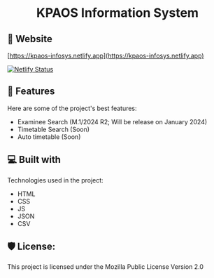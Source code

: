 <h1 align="center" id="title">KPAOS Information System</h1>

<h2>🚀 Website</h2>

[https://kpaos-infosys.netlify.app](https://kpaos-infosys.netlify.app)

[![Netlify Status](https://api.netlify.com/api/v1/badges/d78542ff-bdf5-4559-82d5-55b0a17f4bda/deploy-status)](https://app.netlify.com/sites/kpaos-infosys/deploys)
  
<h2>🧐 Features</h2>

Here are some of the project's best features:

*   Examinee Search (M.1/2024 R2; Will be release on January 2024)
*   Timetable Search (Soon)
*   Auto timetable (Soon)

<h2>💻 Built with</h2>

Technologies used in the project:

*   HTML
*   CSS
*   JS
*   JSON
*   CSV

<h2>🛡️ License:</h2>

This project is licensed under the Mozilla Public License Version 2.0

